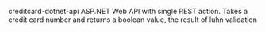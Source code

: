 creditcard-dotnet-api
ASP.NET Web API with single REST action. Takes a credit card number and returns a boolean value, the result of luhn validation
